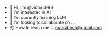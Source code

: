- 👋 Hi, I’m @victorc996
- 👀 I’m interested in AI
- 🌱 I’m currently learning LLM
- 💞️ I’m looking to collaborate on ...
- 📫 How to reach me ... marrabech@gmail.com

<!---
victorc996/victorc996 is a ✨ special ✨ repository because its `README.md` (this file) appears on your GitHub profile.
You can click the Preview link to take a look at your changes.
--->
